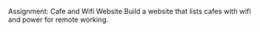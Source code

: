 Assignment: Cafe and Wifi Website
Build a website that lists cafes with wifi and power for remote working.